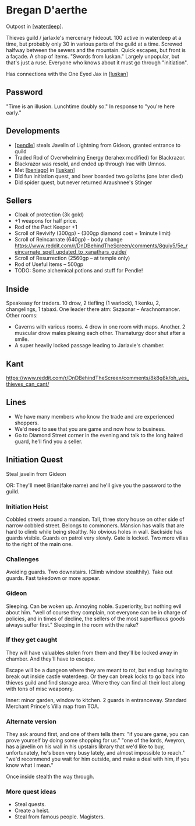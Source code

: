 # Bregan D'aerthe

Outpost in [[waterdeep]].

Thieves guild / jarlaxle's mercenary hideout. 100 active in waterdeep at a time, but probably only 30 in various parts of the guild at a time. Screwed halfway between the sewers and the mountain. Quick escapes, but front is a façade. A shop of items. "Swords from luskan." Largely unpopular, but that's just a ruse. Everyone who knows about it must go through "initiation".

Has connections with the One Eyed Jax in [[luskan]]

## Password
"Time is an illusion. Lunchtime doubly so." In response to "you're here early."

## Developments
- [[pendle]] steals Javelin of Lightning from Gideon, granted entrance to guild
- Traded Rod of Overwhelming Energy (terahex modified) for Blackrazor.
- Blackrazor was resold, and ended up through Irae with Umnos.
- Met [[beniago]] in [[luskan]]
- Did fun initiation quest, and beer boarded two goliaths (one later died)
- Did spider quest, but never returned Araushnee's Stinger

## Sellers
- Cloak of protection (3k gold)
- +1 weapons for half price.
- Rod of the Pact Keeper +1
- Scroll of Revivify (300gp) - (300gp diamond cost + 1minute limit)
- Scroll of Reincarnate (640gp) - body change https://www.reddit.com/r/DnDBehindTheScreen/comments/8guiy5/5e_reincarnate_spell_updated_to_xanathars_guide/
- Scroll of Resurrection (2560gp – at temple only)
- Rod of Useful Items – 500gp
- TODO: Some alchemical potions and stuff for Pendle!

## Inside
Speakeasy for traders. 10 drow, 2 tiefling (1 warlock), 1 kenku, 2, changelings, 1 tabaxi.
One leader there atm: Sszaonar – Arachnomancer.
Other rooms:
- Caverns with various rooms. 4 drow in one room with maps. Another. 2 muscular drow males pleaing each other. Thamaturgy door shut after a smile.
- A super heavily locked passage leading to Jarlaxle's chamber.

## Kant
https://www.reddit.com/r/DnDBehindTheScreen/comments/8k8g8k/oh_yes_thieves_can_cant/

## Lines
- We have many members who know the trade and are experienced shoppers.
- We'd need to see that you are game and now how to business.
- Go to Diamond Street corner in the evening and talk to the long haired guard, he'll find you a seller.

## Initiation Quest
Steal javelin from Gideon

OR:
They'll meet Brian(fake name) and he'll give you the password to the guild.

### Initiation Heist
Cobbled streets around a mansion. Tall, three story house on other side of narrow cobbled street. Belongs to commoners. Mansion has walls that are hard to climb while being stealthy. No obvious holes in wall. Backside has guards visible. Guards on patrol very slowly. Gate is locked. Two more villas to the right of the main one.

### Challenges
Avoiding guards. Two downstairs. (Climb window stealthily).
Take out guards. Fast takedown or more appear.

### Gideon
Sleeping. Can be woken up. Annoying noble. Superiority, but nothing evil about him.
"well of course they complain, not everyone can be in charge of policies, and in times of decline, the sellers of the most superfluous goods always suffer first."
Sleeping in the room with the rake?

### If they get caught
They will have valuables stolen from them and they'll be locked away in chamber. And they'll have to escape.

Escape will be a dungeon where they are meant to rot, but end up having to break out inside castle waterdeep.
Or they can break locks to go back into thieves guild and find storage area. Where they can find all their loot along with tons of misc weaponry.

Inner: minor garden, window to kitchen. 2 guards in entranceway.
Standard Merchant Prince's Villa map from TOA.

### Alternate version
They ask around first, and one of them tells them:
"if you are game, you can prove yourself by doing some shopping for us."
"one of the lords, Aveyron, has a javelin on his wall in his upstairs library that we'd like to buy, unfortunately, he's been very busy lately, and almost impossible to reach."
"we'd recommend you wait for him outside, and make a deal with him, if you know what I mean."

Once inside stealth the way through.

### More quest ideas
- Steal quests.
- Create a heist.
- Steal from famous people. Magisters.

[//begin]: # "Autogenerated link references for markdown compatibility"
[waterdeep]: waterdeep "Waterdeep"
[luskan]: ../north/luskan "Luskan"
[pendle]: ../pcs/pendle "Pendleblip"
[beniago]: ../npcs/beniago "Beniago"
[//end]: # "Autogenerated link references"
